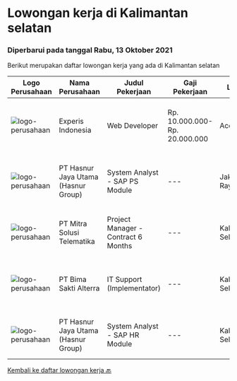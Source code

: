 
  # Lowongan kerja di Kalimantan selatan

  ### Diperbarui pada tanggal Rabu, 13 Oktober 2021

  Berikut merupakan daftar lowongan kerja yang ada di Kalimantan selatan

  |Logo Perusahaan | Nama Perusahaan | Judul Pekerjaan | Gaji Pekerjaan | Lokasi | Deskripsi | Tanggal diunggah | Pranala |
  | -------------- | --------------- | --------------- | --------- | --------- | -------------- | ------- | ----------- |
  |![logo-perusahaan](https://image-service-cdn.seek.com.au/314ed38ba58cf54b5555f434a5bf338661292eb7/ee4dce1061f3f616224767ad58cb2fc751b8d2dc)|Experis Indonesia|Web Developer|Rp. 10.000.000-Rp. 20.000.000|Aceh|On behalf of our client, we are looking for a Web Developer with these following details: Responsibilities: Website and software application...|Rabu, 06 Oktober 2021|https://www.jobstreet.co.id/id/job/web-developer-3649693?token=0~2d194a8f-bd0c-4487-b78d-1bf55ae1724f&sectionRank=1&jobId=jobstreet-id-job-3649693|
|![logo-perusahaan](https://image-service-cdn.seek.com.au/ce6f66b5ddea48c0961eddc201a535616844de99/ee4dce1061f3f616224767ad58cb2fc751b8d2dc)|PT Hasnur Jaya Utama (Hasnur Group)|System Analyst - SAP PS Module|---|Jakarta Raya|Job Requirements:  Age 27 - 35 years old. Candidate must possess at least a Bachelor's Degree, Engineering (Computer/Telecommunication) or equivalent....|Sabtu, 02 Oktober 2021|https://www.jobstreet.co.id/id/job/system-analyst-sap-ps-module-3631415?token=0~2d194a8f-bd0c-4487-b78d-1bf55ae1724f&sectionRank=2&jobId=jobstreet-id-job-3631415|
|![logo-perusahaan](https://image-service-cdn.seek.com.au/9b5f919bd8ffbcaf06c034033d2c53ba0d0ad556/ee4dce1061f3f616224767ad58cb2fc751b8d2dc)|PT Mitra Solusi Telematika|Project Manager -  Contract 6 Months|---|Kalimantan Selatan|Responsibilities: To monitor the Minestar deployment across hundreds of units on project site, with good coordination to stakeholders of other IT...|Minggu, 26 September 2021|https://www.jobstreet.co.id/id/job/project-manager-contract-6-months-3631671?token=0~2d194a8f-bd0c-4487-b78d-1bf55ae1724f&sectionRank=3&jobId=jobstreet-id-job-3631671|
|![logo-perusahaan](https://image-service-cdn.seek.com.au/3b449304b19b7a5909fe2d6166b69cb2e3dfc9ad/ee4dce1061f3f616224767ad58cb2fc751b8d2dc)|PT Bima Sakti Alterra|IT Support (Implementator)|---|Kalimantan Selatan|Deskripsi pekerjaan: membantu mengumpulkan informasi pengguna wajib pajak. Membantu melakukan instalasi POS dan BimaPHR. Memastikan data terkirim ke...|Sabtu, 25 September 2021|https://www.jobstreet.co.id/id/job/it-support-implementator-3630018?token=0~2d194a8f-bd0c-4487-b78d-1bf55ae1724f&sectionRank=4&jobId=jobstreet-id-job-3630018|
|![logo-perusahaan](https://image-service-cdn.seek.com.au/ce6f66b5ddea48c0961eddc201a535616844de99/ee4dce1061f3f616224767ad58cb2fc751b8d2dc)|PT Hasnur Jaya Utama (Hasnur Group)|System Analyst  - SAP HR Module|---|Kalimantan Selatan|Job Requirements: Age 27-35 years old Candidate must possess at least a Bachelor's Degree in any field, preferably from information technology...|Minggu, 26 September 2021|https://www.jobstreet.co.id/id/job/system-analyst-sap-hr-module-3631390?token=0~2d194a8f-bd0c-4487-b78d-1bf55ae1724f&sectionRank=5&jobId=jobstreet-id-job-3631390|


  [Kembali ke daftar lowongan kerja 🔙](../README.md#daftar-lowongan-kerja)
  